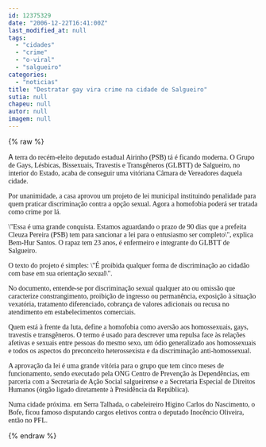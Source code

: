 ```yaml
---
id: 12375329
date: "2006-12-22T16:41:00Z"
last_modified_at: null
tags:
  - "cidades"
  - "crime"
  - "o-viral"
  - "salgueiro"
categories:
  - "noticias"
title: "Destratar gay vira crime na cidade de Salgueiro"
sutia: null
chapeu: null
autor: null
imagem: null
---
```

{% raw %}
<p><P>A<FONT face=Verdana> terra do recém-eleito deputado estadual Airinho (PSB) tá é ficando moderna. O Grupo de Gays, Lésbicas, Bissexuais, Travestis e Transgêneros (GLBTT) de Salgueiro, no interior do Estado, acaba de conseguir uma vitóriana Câmara de Vereadores daquela cidade. </FONT></P></p>
<p><P><FONT face=Verdana>Por unanimidade, a casa aprovou um projeto de lei municipal instituindo penalidade para quem praticar discriminação contra a opção sexual. Agora a homofobia poderá ser tratada como crime por lá. </FONT></P></p>
<p><P><FONT face=Verdana>\"Essa é uma grande conquista. Estamos aguardando o prazo de 90 dias que a prefeita Cleuza Pereira (PSB) tem para sancionar a lei para o entusiasmo ser completo\", explica Bem-Hur Santos. O rapaz tem 23 anos, é enfermeiro e integrante do GLBTT de Salgueiro. </FONT></P></p>
<p><P><FONT face=Verdana>O texto do projeto é simples: \"É proibida qualquer forma de discriminação ao cidadão com base em sua orientação sexual\". </FONT></P></p>
<p><P><FONT face=Verdana>No documento, entende-se por discriminação sexual qualquer ato ou omissão que caracterize constrangimento, proibição de ingresso ou permanência, exposição à situação vexatória, tratamento diferenciado, cobrança de valores adicionais ou recusa no atendimento em estabelecimentos comerciais. </FONT></P></p>
<p><P><FONT face=Verdana>Quem está à frente da luta, define a homofobia como aversão aos homossexuais, gays, travestis e transgêneros. O termo é usado para descrever uma repulsa face às relações afetivas e sexuais entre pessoas do mesmo sexo, um ódio generalizado aos homossexuais e todos os aspectos do preconceito heterossexista e da discriminação anti-homossexual. </FONT></P></p>
<p><P><FONT face=Verdana>A aprovação da lei é uma grande vitória para o grupo que tem cinco meses de funcionamento, sendo executado pela ONG Centro de Prevenção às Dependências, em parceria com a Secretaria de Ação Social salgueirense e a Secretaria Especial de Direitos Humanos (órgão ligado diretamente à Presidência da República). </FONT></P></p>
<p><P><FONT face=Verdana>Numa cidade próxima. em Serra Talhada, o cabeleireiro&nbsp;Higino Carlos do Nascimento, o Bofe, ficou famoso disputando cargos eletivos contra o deputado Inocêncio Oliveira, então no PFL.</FONT></P> </p>
{% endraw %}